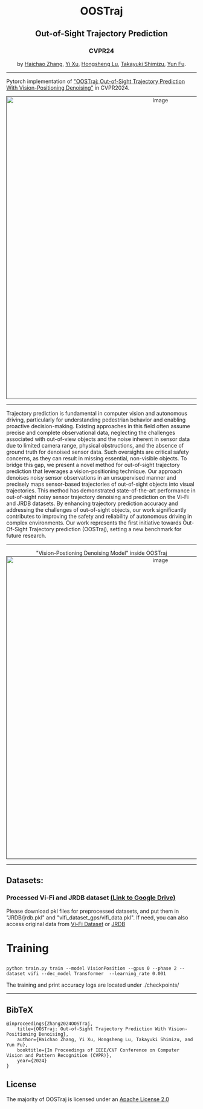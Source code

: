 <div align="center">

# OOSTraj

## Out-of-Sight Trajectory Prediction 

### CVPR24

by [Haichao Zhang](https://Hai-chao-Zhang.github.io/), [Yi Xu](https://sites.google.com/view/homepage-of-yi-xu/), 
[Hongsheng Lu](https://www.linkedin.com/in/hongsheng-lu-178486102/), [Takayuki Shimizu](https://www.linkedin.com/in/takashimizu/), [Yun Fu](http://www1.ece.neu.edu/~yunfu/). 
</div>

---

Pytorch implementation of ["OOSTraj: Out-of-Sight Trajectory Prediction With Vision-Positioning Denoising"](https://arxiv.org/abs/2404.02227) in CVPR2024.

<div align="center">

<a href="">
<img width="800" alt="image" src="https://www.zhanghaichao.xyz/Out-of-SightTrajPred/assets/head.png">
</a>
</div>

---

Trajectory prediction is fundamental in computer vision and autonomous driving, particularly for understanding pedestrian behavior and enabling proactive decision-making. Existing approaches in this field often assume precise and complete observational data, neglecting the challenges associated with out-of-view objects and the noise inherent in sensor data due to limited camera range, physical obstructions, and the absence of ground truth for denoised sensor data. Such oversights are critical safety concerns, as they can result in missing essential, non-visible objects. To bridge this gap, we present a novel method for out-of-sight trajectory prediction that leverages a vision-positioning technique. Our approach denoises noisy sensor observations in an unsupervised manner and precisely maps sensor-based trajectories of out-of-sight objects into visual trajectories. This method has demonstrated state-of-the-art performance in out-of-sight noisy sensor trajectory denoising and prediction on the Vi-Fi and JRDB datasets. By enhancing trajectory prediction accuracy and addressing the challenges of out-of-sight objects, our work significantly contributes to improving the safety and reliability of autonomous driving in complex environments. Our work represents the first initiative towards Out-Of-Sight Trajectory prediction (OOSTraj), setting a new benchmark for future research. 

---

<div align="center">
"Vision-Postioning Denoising Model" inside OOSTraj

<a href="">
<img width="800" alt="image" src="https://www.zhanghaichao.xyz/Out-of-SightTrajPred/assets/arch.png">
</a>
</div>

---

## Datasets:

### Processed Vi-Fi and JRDB dataset [(Link to Google Drive)](https://drive.google.com/drive/folders/1W6ze1z8X54kK9BOgYbXYQj_AScf79Z-q?usp=sharing)
Please download pkl files for preprocessed datasets, and put them in "JRDB/jrdb.pkl" and "vifi_dataset_gps/vifi_data.pkl".
If need, you can also access original data from [Vi-Fi Dataset](https://sites.google.com/winlab.rutgers.edu/vi-fidataset/home) or [JRDB](https://jrdb.erc.monash.edu/)

# Training

##
    python train.py train --model VisionPosition --gpus 0 --phase 2 --dataset vifi --dec_model Transformer  --learning_rate 0.001
The training and print accuracy logs are located under ./checkpoints/ 

---

## BibTeX
    @inproceedings{Zhang2024OOSTraj,
        title={OOSTraj: Out-of-Sight Trajectory Prediction With Vision-Positioning Denoising},
        author={Haichao Zhang, Yi Xu, Hongsheng Lu, Takayuki Shimizu, and Yun Fu},
        booktitle={In Proceedings of IEEE/CVF Conference on Computer Vision and Pattern Recognition (CVPR)},
        year={2024}
    }

## License
The majority of OOSTraj is licensed under an [Apache License 2.0](https://github.com/ma-xu/Rewrite-the-Stars/blob/main/LICENSE)
